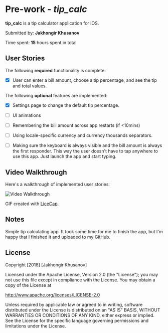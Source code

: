 # Pre-work - *tip_calc*

**tip_calc** is a tip calculator application for iOS.

Submitted by: **Jakhongir Khusanov**

Time spent: **15** hours spent in total

## User Stories

The following **required** functionality is complete:

* [x] User can enter a bill amount, choose a tip percentage, and see the tip and total values.

The following **optional** features are implemented:
* [x] Settings page to change the default tip percentage.
* [ ] UI animations
* [ ] Remembering the bill amount across app restarts (if <10mins)
* [ ] Using locale-specific currency and currency thousands separators.
* [ ] Making sure the keyboard is always visible and the bill amount is always the first responder. This way the user doesn't have to tap anywhere to use this app. Just launch the app and start typing.



## Video Walkthrough

Here's a walkthrough of implemented user stories:

<img src='https://imgur.com/a/q7W8B' title='Video Walkthrough' width='' alt='Video Walkthrough' />

GIF created with [LiceCap](http://www.cockos.com/licecap/).

## Notes

Simple tip calculating app.
It took some time for me to finish the app, but I'm happy that I finished it and uploaded to my GitHub.


## License

Copyright [2018] [Jakhongir Khusanov]

Licensed under the Apache License, Version 2.0 (the "License");
you may not use this file except in compliance with the License.
You may obtain a copy of the License at

http://www.apache.org/licenses/LICENSE-2.0

Unless required by applicable law or agreed to in writing, software
distributed under the License is distributed on an "AS IS" BASIS,
WITHOUT WARRANTIES OR CONDITIONS OF ANY KIND, either express or implied.
See the License for the specific language governing permissions and
limitations under the License.
